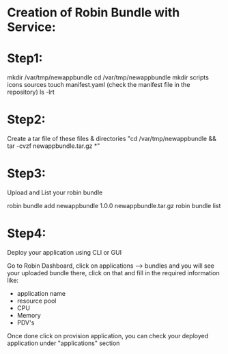 Creation of Robin Bundle with Service:
=====================================

Step1:
=====

mkdir /var/tmp/newappbundle
cd /var/tmp/newappbundle
mkdir scripts icons sources
touch manifest.yaml (check the manifest file in the repository)
ls -lrt

Step2:
======

Create a tar file of these files & directories "cd /var/tmp/newappbundle && tar -cvzf newappbundle.tar.gz *"

Step3:
=====

Upload and List your robin bundle

robin bundle add newappbundle 1.0.0 newappbundle.tar.gz
robin bundle list

Step4:
======

Deploy your application using CLI or GUI

Go to Robin Dashboard, click on applications --> bundles and you will see your uploaded bundle there, click on that and fill in the required information like:

- application name
- resource pool
- CPU
- Memory
- PDV's

Once done click on provision application, you can check your deployed application under "applications" section

